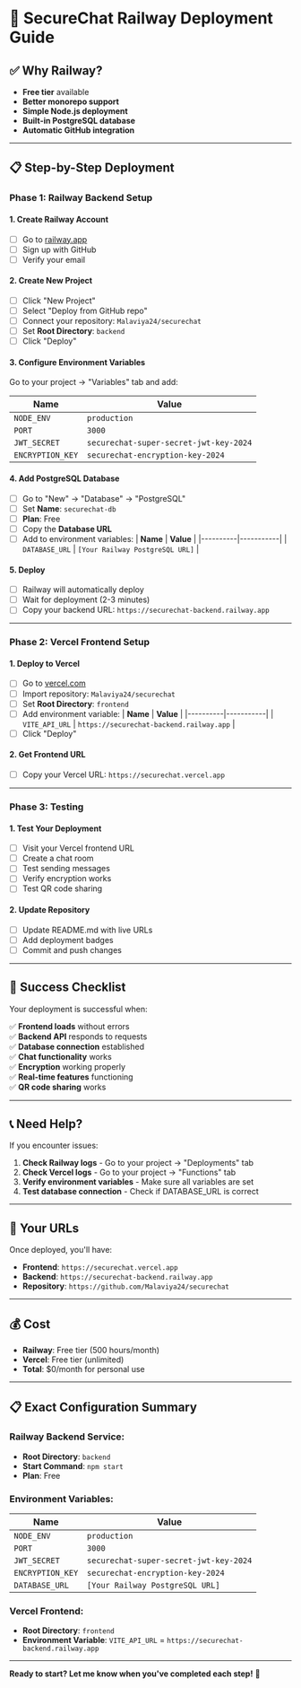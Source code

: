 # 🚀 SecureChat Railway Deployment Guide

## ✅ **Why Railway?**
- **Free tier** available
- **Better monorepo support**
- **Simple Node.js deployment**
- **Built-in PostgreSQL database**
- **Automatic GitHub integration**

---

## 📋 **Step-by-Step Deployment**

### **Phase 1: Railway Backend Setup**

#### 1. **Create Railway Account**
- [ ] Go to [railway.app](https://railway.app)
- [ ] Sign up with GitHub
- [ ] Verify your email

#### 2. **Create New Project**
- [ ] Click "New Project"
- [ ] Select "Deploy from GitHub repo"
- [ ] Connect your repository: `Malaviya24/securechat`
- [ ] Set **Root Directory**: `backend`
- [ ] Click "Deploy"

#### 3. **Configure Environment Variables**
Go to your project → "Variables" tab and add:

| **Name** | **Value** |
|----------|-----------|
| `NODE_ENV` | `production` |
| `PORT` | `3000` |
| `JWT_SECRET` | `securechat-super-secret-jwt-key-2024` |
| `ENCRYPTION_KEY` | `securechat-encryption-key-2024` |

#### 4. **Add PostgreSQL Database**
- [ ] Go to "New" → "Database" → "PostgreSQL"
- [ ] Set **Name**: `securechat-db`
- [ ] **Plan**: Free
- [ ] Copy the **Database URL**
- [ ] Add to environment variables:
  | **Name** | **Value** |
  |----------|-----------|
  | `DATABASE_URL` | `[Your Railway PostgreSQL URL]` |

#### 5. **Deploy**
- [ ] Railway will automatically deploy
- [ ] Wait for deployment (2-3 minutes)
- [ ] Copy your backend URL: `https://securechat-backend.railway.app`

---

### **Phase 2: Vercel Frontend Setup**

#### 1. **Deploy to Vercel**
- [ ] Go to [vercel.com](https://vercel.com)
- [ ] Import repository: `Malaviya24/securechat`
- [ ] Set **Root Directory**: `frontend`
- [ ] Add environment variable:
  | **Name** | **Value** |
  |----------|-----------|
  | `VITE_API_URL` | `https://securechat-backend.railway.app` |
- [ ] Click "Deploy"

#### 2. **Get Frontend URL**
- [ ] Copy your Vercel URL: `https://securechat.vercel.app`

---

### **Phase 3: Testing**

#### 1. **Test Your Deployment**
- [ ] Visit your Vercel frontend URL
- [ ] Create a chat room
- [ ] Test sending messages
- [ ] Verify encryption works
- [ ] Test QR code sharing

#### 2. **Update Repository**
- [ ] Update README.md with live URLs
- [ ] Add deployment badges
- [ ] Commit and push changes

---

## 🎉 **Success Checklist**

Your deployment is successful when:

✅ **Frontend loads** without errors  
✅ **Backend API** responds to requests  
✅ **Database connection** established  
✅ **Chat functionality** works  
✅ **Encryption** working properly  
✅ **Real-time features** functioning  
✅ **QR code sharing** works  

---

## 📞 **Need Help?**

If you encounter issues:

1. **Check Railway logs** - Go to your project → "Deployments" tab
2. **Check Vercel logs** - Go to your project → "Functions" tab
3. **Verify environment variables** - Make sure all variables are set
4. **Test database connection** - Check if DATABASE_URL is correct

---

## 🚀 **Your URLs**

Once deployed, you'll have:

- **Frontend**: `https://securechat.vercel.app`
- **Backend**: `https://securechat-backend.railway.app`
- **Repository**: `https://github.com/Malaviya24/securechat`

---

## 💰 **Cost**

- **Railway**: Free tier (500 hours/month)
- **Vercel**: Free tier (unlimited)
- **Total**: $0/month for personal use

---

## 📋 **Exact Configuration Summary**

### **Railway Backend Service:**
- **Root Directory**: `backend`
- **Start Command**: `npm start`
- **Plan**: Free

### **Environment Variables:**
| **Name** | **Value** |
|----------|-----------|
| `NODE_ENV` | `production` |
| `PORT` | `3000` |
| `JWT_SECRET` | `securechat-super-secret-jwt-key-2024` |
| `ENCRYPTION_KEY` | `securechat-encryption-key-2024` |
| `DATABASE_URL` | `[Your Railway PostgreSQL URL]` |

### **Vercel Frontend:**
- **Root Directory**: `frontend`
- **Environment Variable**: `VITE_API_URL` = `https://securechat-backend.railway.app`

---

**Ready to start? Let me know when you've completed each step!** 🎯

